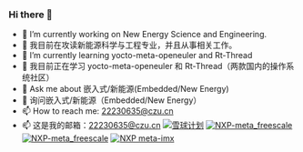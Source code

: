 ### Hi there 👋
- 🔭 I’m currently working on New Energy Science and Engineering.
- 🔭 我目前在攻读新能源科学与工程专业，并且从事相关工作。
- 🌱 I’m currently learning yocto-meta-openeuler and Rt-Thread
- 🌱 我目前正在学习 yocto-meta-openeuler 和 Rt-Thread（两款国内的操作系统社区）
- 💬 Ask me about 嵌入式/新能源(Embedded/New Energy)
- 💬 询问嵌入式/新能源（Embedded/New Energy）
- 📫 How to reach me: 22230635@czu.cn
- 📫 这是我的邮箱：22230635@czu.cn
[![雪球计划](https://img.shields.io/badge/%E9%9B%AA%E7%90%83%E8%AE%A1%E5%88%92-issues%2FI90DOU-blue
)](https://gitee.com/openeuler/yocto-meta-openeuler/issues/I90DOU#comment-loadder)
[![NXP-meta_freescale](https://img.shields.io/badge/NXP-meta_freescale-brightgreen
)](https://github.com/Freescale/meta-freescale)
[![NXP-meta_freescale](https://img.shields.io/badge/yocto_meta_SIG-openeuler-violet
)](https://gitee.com/openeuler/yocto-meta-openeuler)
[![NXP meta-imx](https://img.shields.io/badge/NXP-meta_imx-8A2BE2
)](https://github.com/nxp-imx/meta-imx)


<!--
**Darrenpig/Darrenpig** is a ✨ _special_ ✨ repository because its `README.md` (this file) appears on your GitHub profile.

Here are some ideas to get you started:

- 🔭 I’m currently working on ...
- 🌱 I’m currently learning ...
- 👯 I’m looking to collaborate on ...
- 🤔 I’m looking for help with ...
- 💬 Ask me about ...
- 📫 How to reach me: ...
- 😄 Pronouns: ...
- ⚡ Fun fact: ...
-->

